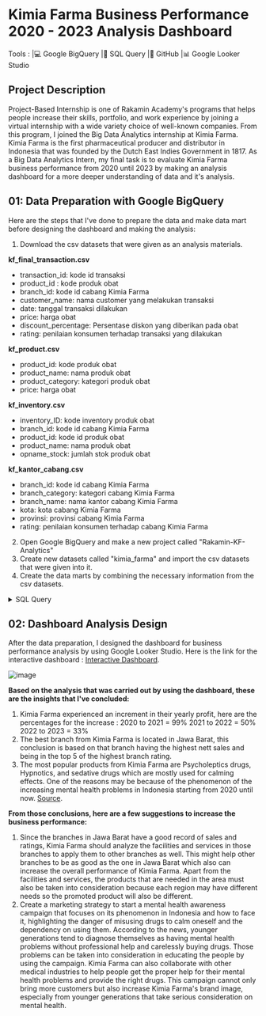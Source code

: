 # **Kimia Farma Business Performance 2020 - 2023 Analysis Dashboard**
Tools :
|💻 Google BigQuery
|📝 SQL Query
|📁 GitHub
|📊 Google Looker Studio 

## **Project Description**
Project-Based Internship is one of Rakamin Academy's programs that helps people increase their skills, portfolio, and work experience by joining a virtual internship with a wide variety choice of well-known companies. From this program, I joined the Big Data Analytics internship at Kimia Farma. Kimia Farma is the first pharmaceutical producer and distributor in Indonesia that was founded by the Dutch East Indies Government in 1817. As a Big Data Analytics Intern, my final task is to evaluate Kimia Farma business performance from 2020 until 2023 by making an analysis dashboard for a more deeper understanding of data and it's analysis.

## **01: Data Preparation with Google BigQuery**
Here are the steps that I've done to prepare the data and make data mart before designing the dashboard and making the analysis:
1. Download the csv datasets that were given as an analysis materials.

**kf_final_transaction.csv**
  - transaction_id: kode id transaksi
  - product_id : kode produk obat
  - branch_id: kode id cabang Kimia Farma
  - customer_name: nama customer yang melakukan transaksi
  - date: tanggal transaksi dilakukan
  - price: harga obat
  - discount_percentage: Persentase diskon yang diberikan pada obat
  - rating: penilaian konsumen terhadap transaksi yang dilakukan

**kf_product.csv**
  - product_id: kode produk obat
  - product_name: nama produk obat
  - product_category: kategori produk obat
  - price: harga obat

**kf_inventory.csv**
  - inventory_ID: kode inventory produk obat
  - branch_id: kode id cabang Kimia Farma
  - product_id: kode id produk obat
  - product_name: nama produk obat
  - opname_stock: jumlah stok produk obat

**kf_kantor_cabang.csv**
  - branch_id: kode id cabang Kimia Farma
  - branch_category: kategori cabang Kimia Farma
  - branch_name: nama kantor cabang Kimia Farma
  - kota: kota cabang Kimia Farma
  - provinsi: provinsi cabang Kimia Farma
  - rating: penilaian konsumen terhadap cabang Kimia Farma
  
2. Open Google BigQuery and make a new project called "Rakamin-KF-Analytics"
3. Create new datasets called "kimia_farma" and import the csv datasets that were given into it.
4. Create the data marts by combining the necessary information from the csv datasets.

<details>

<summary>SQL Query</summary>

```sql
-- create base table --
CREATE TABLE Kimia_Farma.kf_analisa AS
SELECT 
  ft.transaction_id, 
  ft.rating AS rating_transaksi,
  ft.date,
  ft.customer_name,
  pd.product_id,
  pd.product_name,
  pd.product_category,
  pd.price AS actual_price,
  ft.discount_percentage,
  pd.price - (pd.price * ft.discount_percentage) AS nett_sales,
  (CASE 
  WHEN pd.price <= 50000 THEN 0.10 
  WHEN pd.price BETWEEN 50000 AND 100000 THEN 0.15
  WHEN pd.price BETWEEN 100000 AND 300000 THEN 0.20  
  WHEN pd.price BETWEEN 300000 AND 500000 THEN 0.25 
  ELSE 0.30 
  END) AS persentase_gross_laba,
  ft.branch_id,
  kc.branch_category,
  kc.branch_name, 
  kc.kota, 
  kc.provinsi,
  kc.rating AS rating_cabang
FROM Kimia_Farma.kf_final_transaction AS ft
JOIN Kimia_Farma.kf_kantor_cabang AS kc
  on ft.branch_id = kc.branch_id 
JOIN Kimia_Farma.kf_product AS pd
  on pd.product_id = ft.product_id ;

-- Create Aggregate Table 1 : Sales --
CREATE TABLE Kimia_Farma.kf_sales AS
SELECT 
  transaction_id,
  date,
  rating_transaksi,
  product_id,
  product_name,
  product_category,
  nett_sales,
  nett_sales - (nett_sales * persentase_gross_laba) AS nett_profit,
  branch_id,
  branch_category,
  kota,
  provinsi,
  rating_cabang
  FROM Kimia_Farma.kf_analisa ;

-- Create Aggregate Table 2 : Branch Performance --
CREATE TABLE Kimia_Farma.kf_branch AS
SELECT 
  branch_id,
  branch_category,
  kota,
  provinsi,
  date,
  SUM(nett_sales) OVER (ORDER BY branch_id) AS total_nett_sales,
  SUM(nett_profit) OVER (ORDER BY branch_id) AS total_nett_profit
  FROM Kimia_Farma.kf_sales ;

-- Create Aggregate Table 3 : Rating --
CREATE TABLE Kimia_Farma.kf_rating AS
SELECT 
  branch_id,
  provinsi,
  branch_category,
  rating_cabang,
  ROUND(avg(rating_transaksi)) AS avg_rating_transaksi
FROM Kimia_Farma.kf_sales
  GROUP BY branch_id, provinsi, branch_category, rating_cabang
  ORDER BY avg_rating_transaksi ASC ;
 ```

</details>

## **02: Dashboard Analysis Design**
After the data preparation, I designed the dashboard for business performance analysis by using Google Looker Studio. Here is the link for the interactive dashboard : [Interactive Dashboard](https://lookerstudio.google.com/s/rCDlWcqjypc).

![image](https://github.com/noviamaharaniii/PBI_Kimia-Farma_Big-Data-Analytics_Final-Task/assets/160397160/cac369de-54af-4bd0-9809-9b3d533954c7)

**Based on the analysis that was carried out by using the dashboard, these are the insights that I've concluded:**
1. Kimia Farma experienced an increment in their yearly profit, here are the percentages for the increase :
   2020 to 2021 = 99% 
   2021 to 2022 = 50%  
   2022 to 2023 = 33%
2. The best branch from Kimia Farma is located in Jawa Barat, this conclusion is based on that branch having the highest nett sales and being in the top 5 of the highest branch rating.
3. The most popular products from Kimia Farma are Psycholeptics drugs, Hypnotics, and sedative drugs which are mostly used for calming effects. One of the reasons may be because of the phenomenon of the increasing mental health problems in Indonesia starting from 2020 until now. [Source](https://www.kompas.id/baca/humaniora/2023/05/03/krisis-kesehatan-mental-melonjak-di-kalangan-remaja).

**From those conclusions, here are a few suggestions to increase the business performance:**
1. Since the branches in Jawa Barat have a good record of sales and ratings, Kimia Farma should analyze the facilities and services in those branches to apply them to other branches as well. This might help other branches to be as good as the one in Jawa Barat which also can increase the overall performance of Kimia Farma. Apart from the facilities and services, the products that are needed in the area must also be taken into consideration because each region may have different needs so the promoted product will also be different.
2. Create a marketing strategy to start a mental health awareness campaign that focuses on its phenomenon in Indonesia and how to face it, highlighting the danger of misusing drugs to calm oneself and the dependency on using them. According to the news, younger generations tend to diagnose themselves as having mental health problems without professional help and carelessly buying drugs. Those problems can be taken into consideration in educating the people by using the campaign. Kimia Farma can also collaborate with other medical industries to help people get the proper help for their mental health problems and provide the right drugs. This campaign cannot only bring more customers but also increase Kimia Farma's brand image, especially from younger generations that take serious consideration on mental health.
